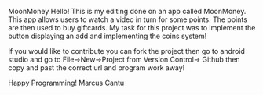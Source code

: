 MoonMoney
Hello! This is my editing done on an app called MoonMoney. This app allows users to watch a video in turn for some points.
The points are then used to buy giftcards. My task for this project was to implement the button displaying an add and implementing
the coins system!

If you would like to contribute you can fork the project then go to android studio and go to File->New->Project from Version Control-> Github
then copy and past the correct url and program work away!

Happy Programming!
Marcus Cantu
